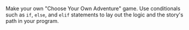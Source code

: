 Make your own "Choose Your Own Adventure" game. Use conditionals such as `if`, `else`, and `elif` statements to lay out the logic and the story's path in your program. 
